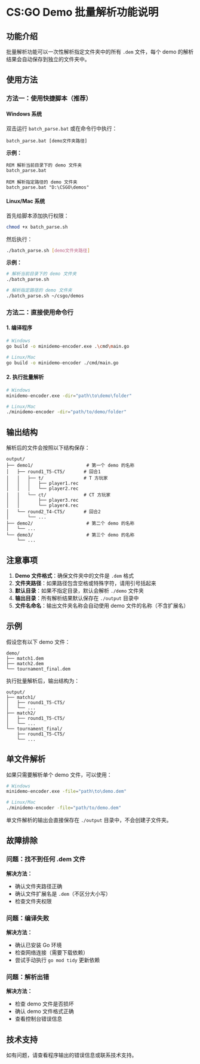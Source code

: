 # CS:GO Demo 批量解析功能说明

## 功能介绍

批量解析功能可以一次性解析指定文件夹中的所有 `.dem` 文件，每个 demo 的解析结果会自动保存到独立的文件夹中。

## 使用方法

### 方法一：使用快捷脚本（推荐）

#### Windows 系统

双击运行 `batch_parse.bat` 或在命令行中执行：

```batch
batch_parse.bat [demo文件夹路径]
```

**示例：**
```batch
REM 解析当前目录下的 demo 文件夹
batch_parse.bat

REM 解析指定路径的 demo 文件夹
batch_parse.bat "D:\CSGO\demos"
```

#### Linux/Mac 系统

首先给脚本添加执行权限：
```bash
chmod +x batch_parse.sh
```

然后执行：
```bash
./batch_parse.sh [demo文件夹路径]
```

**示例：**
```bash
# 解析当前目录下的 demo 文件夹
./batch_parse.sh

# 解析指定路径的 demo 文件夹
./batch_parse.sh ~/csgo/demos
```

### 方法二：直接使用命令行

#### 1. 编译程序

```bash
# Windows
go build -o minidemo-encoder.exe .\cmd\main.go

# Linux/Mac
go build -o minidemo-encoder ./cmd/main.go
```

#### 2. 执行批量解析

```bash
# Windows
minidemo-encoder.exe -dir="path\to\demo\folder"

# Linux/Mac
./minidemo-encoder -dir="path/to/demo/folder"
```

## 输出结构

解析后的文件会按照以下结构保存：

```
output/
├── demo1/                    # 第一个 demo 的名称
│   ├── round1_T5-CT5/       # 回合1
│   │   ├── t/               # T 方玩家
│   │   │   ├── player1.rec
│   │   │   └── player2.rec
│   │   └── ct/              # CT 方玩家
│   │       ├── player3.rec
│   │       └── player4.rec
│   └── round2_T4-CT5/       # 回合2
│       └── ...
├── demo2/                    # 第二个 demo 的名称
│   └── ...
└── demo3/                    # 第三个 demo 的名称
    └── ...
```

## 注意事项

1. **Demo 文件格式**：确保文件夹中的文件是 `.dem` 格式
2. **文件夹路径**：如果路径包含空格或特殊字符，请用引号括起来
3. **默认目录**：如果不指定目录，默认会解析 `./demo` 文件夹
4. **输出目录**：所有解析结果默认保存在 `./output` 目录中
5. **文件名命名**：输出文件夹名称会自动使用 demo 文件的名称（不含扩展名）

## 示例

假设您有以下 demo 文件：

```
demo/
├── match1.dem
├── match2.dem
└── tournament_final.dem
```

执行批量解析后，输出结构为：

```
output/
├── match1/
│   ├── round1_T5-CT5/
│   └── ...
├── match2/
│   ├── round1_T5-CT5/
│   └── ...
└── tournament_final/
    ├── round1_T5-CT5/
    └── ...
```

## 单文件解析

如果只需要解析单个 demo 文件，可以使用：

```bash
# Windows
minidemo-encoder.exe -file="path\to\demo.dem"

# Linux/Mac
./minidemo-encoder -file="path/to/demo.dem"
```

单文件解析的输出会直接保存在 `./output` 目录中，不会创建子文件夹。

## 故障排除

### 问题：找不到任何 .dem 文件

**解决方法：**
- 确认文件夹路径正确
- 确认文件扩展名是 `.dem`（不区分大小写）
- 检查文件夹权限

### 问题：编译失败

**解决方法：**
- 确认已安装 Go 环境
- 检查网络连接（需要下载依赖）
- 尝试手动执行 `go mod tidy` 更新依赖

### 问题：解析出错

**解决方法：**
- 检查 demo 文件是否损坏
- 确认 demo 文件格式正确
- 查看控制台错误信息

## 技术支持

如有问题，请查看程序输出的错误信息或联系技术支持。 